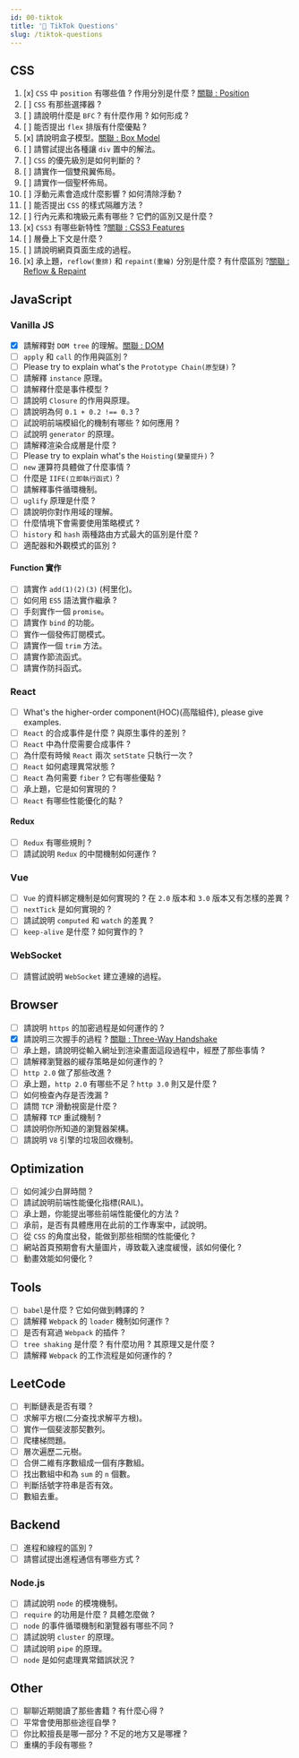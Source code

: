 ```yaml
---
id: 00-tiktok
title: '📜 TikTok Questions'
slug: /tiktok-questions
---
```


## CSS

1. [x] `CSS` 中 `position` 有哪些值 ? 作用分別是什麼 ? [關聯 : Position](../../CSS/00-position.md)
2. [ ] `CSS` 有那些選擇器 ?
3. [ ] 請說明什麼是 `BFC` ? 有什麼作用 ? 如何形成 ?
4. [ ] 能否提出 `flex` 排版有什麼優點 ?
5. [x] 請說明盒子模型。[關聯 : Box Model](../../CSS/01-box-model.md)
6. [ ] 請嘗試提出各種讓 `div` 置中的解法。
7. [ ] `CSS` 的優先級別是如何判斷的 ?
8. [ ] 請實作一個雙飛翼佈局。
9. [ ] 請實作一個聖杯佈局。
10. [ ] 浮動元素會造成什麼影響 ? 如何清除浮動 ?
11. [ ] 能否提出 `CSS` 的樣式隔離方法 ?
12. [ ] 行內元素和塊級元素有哪些 ? 它們的區別又是什麼 ?
13. [x] `CSS3` 有哪些新特性 ?[關聯 : CSS3 Features](../../CSS/03-css3-features.md)
14. [ ] 層疊上下文是什麼 ?
15. [ ] 請說明網頁頁面生成的過程。
16. [x] 承上題，`reflow(重排)` 和 `repaint(重繪)` 分別是什麼 ? 有什麼區別 ?[關聯 : Reflow & Repaint](../../CSS/02-reflow-repaint.md)

## JavaScript

### Vanilla JS

- [x] 請解釋對 `DOM tree` 的理解。[關聯 : DOM](../../JavaScript/DOM/00-dom-basic.md)
- [ ] `apply` 和 `call` 的作用與區別 ?
- [ ] Please try to explain what's the `Prototype Chain(原型鏈)` ?
- [ ] 請解釋 `instance` 原理。
- [ ] 請解釋什麼是事件模型 ?
- [ ] 請說明 `Closure` 的作用與原理。
- [ ] 請說明為何 `0.1 + 0.2 !== 0.3` ?
- [ ] 試說明前端模組化的機制有哪些 ? 如何應用 ?
- [ ] 試說明 `generator` 的原理。
- [ ] 請解釋渲染合成層是什麼 ?
- [ ] Please try to explain what's the `Hoisting(變量提升)` ?
- [ ] `new` 運算符具體做了什麼事情 ?
- [ ] 什麼是 `IIFE(立即執行函式)` ?
- [ ] 請解釋事件循環機制。
- [ ] `uglify` 原理是什麼 ?
- [ ] 請說明你對作用域的理解。
- [ ] 什麼情境下會需要使用策略模式 ?
- [ ] `history` 和 `hash` 兩種路由方式最大的區別是什麼 ?
- [ ] 適配器和外觀模式的區別 ?

#### Function 實作

- [ ] 請實作 `add(1)(2)(3)` (柯里化)。
- [ ] 如何用 `ES5` 語法實作繼承 ?
- [ ] 手刻實作一個 `promise`。
- [ ] 請實作 `bind` 的功能。
- [ ] 實作一個發佈訂閱模式。
- [ ] 請實作一個 `trim` 方法。
- [ ] 請實作節流函式。
- [ ] 請實作防抖函式。

### React

- [ ] What's the higher-order component(HOC)(高階組件), please give examples.
- [ ] `React` 的合成事件是什麼 ? 與原生事件的差別 ?
- [ ] `React` 中為什麼需要合成事件 ?
- [ ] 為什麼有時候 `React` 兩次 `setState` 只執行一次 ?
- [ ] `React` 如何處理異常狀態 ?
- [ ] `React` 為何需要 `fiber` ? 它有哪些優點 ?
- [ ] 承上題，它是如何實現的 ?
- [ ] `React` 有哪些性能優化的點 ?

#### Redux

- [ ] `Redux` 有哪些規則 ?
- [ ] 請試說明 `Redux` 的中間機制如何運作 ?

### Vue

- [ ] `Vue` 的資料綁定機制是如何實現的 ? 在 `2.0` 版本和 `3.0` 版本又有怎樣的差異 ?
- [ ] `nextTick` 是如何實現的 ?
- [ ] 請試說明 `computed` 和 `watch` 的差異 ?
- [ ] `keep-alive` 是什麼 ? 如何實作的 ?

### WebSocket

- [ ] 請嘗試說明 `WebSocket` 建立連線的過程。

## Browser

- [ ] 請說明 `https` 的加密過程是如何運作的 ?
- [x] 請說明三次握手的過程 ? [關聯 : Three-Way Handshake](../../Browser/01-three-way-handshake.md)
- [ ] 承上題，請說明從輸入網址到渲染畫面這段過程中，經歷了那些事情 ?
- [ ] 請解釋瀏覽器的緩存策略是如何運作的 ?
- [ ] `http 2.0` 做了那些改進 ?
- [ ] 承上題，`http 2.0` 有哪些不足 ? `http 3.0` 則又是什麼 ?
- [ ] 如何檢查內存是否洩漏 ?
- [ ] 請問 `TCP` 滑動視窗是什麼 ?
- [ ] 請解釋 `TCP` 重試機制 ?
- [ ] 請說明你所知道的瀏覽器架構。
- [ ] 請說明 `V8` 引擎的垃圾回收機制。

## Optimization

- [ ] 如何減少白屏時間 ?
- [ ] 請試說明前端性能優化指標(RAIL)。
- [ ] 承上題，你能提出哪些前端性能優化的方法 ?
- [ ] 承前，是否有具體應用在此前的工作專案中，試說明。
- [ ] 從 `CSS` 的角度出發，能做到那些相關的性能優化 ?
- [ ] 網站首頁預期會有大量圖片，導致載入速度緩慢，該如何優化 ?
- [ ] 動畫效能如何優化 ?

## Tools

- [ ] `babel`是什麼 ? 它如何做到轉譯的 ?
- [ ] 請解釋 `Webpack` 的 `loader` 機制如何運作 ?
- [ ] 是否有寫過 `Webpack` 的插件 ?
- [ ] `tree shaking` 是什麼 ? 有什麼功用 ? 其原理又是什麼 ?
- [ ] 請解釋 `Webpack` 的工作流程是如何運作的 ?

## LeetCode

- [ ] 判斷鏈表是否有環 ?
- [ ] 求解平方根(二分查找求解平方根)。
- [ ] 實作一個斐波那契數列。
- [ ] 爬樓梯問題。
- [ ] 層次遍歷二元樹。
- [ ] 合併二維有序數組成一個有序數組。
- [ ] 找出數組中和為 `sum` 的 `n` 個數。
- [ ] 判斷括號字符串是否有效。
- [ ] 數組去重。

## Backend

- [ ] 進程和線程的區別 ?
- [ ] 請嘗試提出進程通信有哪些方式 ?

### Node.js

- [ ] 請試說明 `node` 的模塊機制。
- [ ] `require` 的功用是什麼 ? 具體怎麼做 ?
- [ ] `node` 的事件循環機制和瀏覽器有哪些不同 ?
- [ ] 請試說明 `cluster` 的原理。
- [ ] 請試說明 `pipe` 的原理。
- [ ] `node` 是如何處理異常錯誤狀況 ?

## Other

- [ ] 聊聊近期閱讀了那些書籍 ? 有什麼心得 ?
- [ ] 平常會使用那些途徑自學 ?
- [ ] 你比較擅長是哪一部分 ? 不足的地方又是哪裡 ?
- [ ] 重構的手段有哪些 ?
